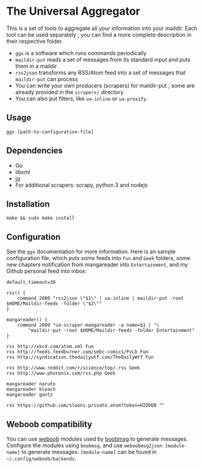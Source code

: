 # The Universal Aggregator

This is a set of tools to aggregate all your information into your
maildir. Each tool can be used separately ; you can find a more complete
description in their respective folder.

* `ggs` is a software which runs commands periodically
* `maildir-put` reads a set of messages from its standard input and puts
them in a maildir
* `rss2json` transforms any RSS/Atom feed into a set of messages that
`maildir-put` can process
* You can write your own producers (scrapers) for maildir-put ; some are
already provided in the `scrapers/` directory.
* You can also put filters, like `ua-inline` or `ua-proxify`.

## Usage

	ggs [path-to-configuration-file]

## Dependencies

* Go
* libxml
* [jq](https://stedolan.github.io/jq/)
* For additional scrapers: scrapy, python 3 and nodejs

## Installation

	make && sudo make install

## Configuration

See the `ggs` documentation for more information. Here is an sample
configuration file, which puts some feeds into `Fun` and `Geek` folders,
some new chapters notification from mangareader into `Entertainment`,
and my Github personal feed into inbox:

	default_timeout=30

	rss() {
		command 2000 "rss2json \"$1\" | ua-inline | maildir-put -root $HOME/Maildir-feeds -folder \"$2\""
	}

	mangareader() {
		command 2000 "ua-scraper-mangareader -a name=$1 | "\
			"maildir-put -root $HOME/Maildir-feeds -folder Entertainment"
	}

	rss http://xkcd.com/atom.xml Fun
	rss http://feeds.feedburner.com/smbc-comics/PvLb Fun
	rss http://syndication.thedailywtf.com/TheDailyWtf Fun

	rss http://www.reddit.com/r/science/top/.rss Geek
	rss http://www.phoronix.com/rss.php Geek
	
	mangareader naruto
	mangareader bleach
	mangareader gantz

	rss https://github.com/sloonz.private.atom?token=HIDDEN ""

## Weboob compatibility

You can use [weboob](http://weboob.org/) modules used by
[boobmsg](http://weboob.org/applications/boobmsg) to generate
messages. Configure the modules using `boobmsg`, and use `weboobmsg2json
[module-name]` to generate messages. `[module-name]` can be found in
`~/.config/weboob/backends`.
